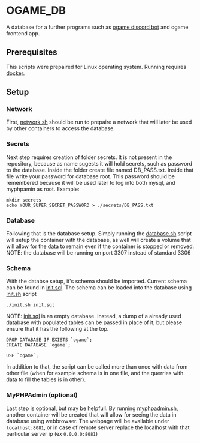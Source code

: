 # OGAME_DB

A database for a further programs such as [ogame discord bot](https://github.com/MrResor/ogame_discord_bot) and ogame frontend app. 

## Prerequisites
This scripts were prepaired for Linux operating system. Running requires [docker](https://www.docker.com/).

## Setup

### Network
First, [network.sh](network.sh) should be run to prepaire a network that will later be used by other containers to access the database.

### Secrets
Next step requires creation of folder secrets. It is not present in the repository, because as name sugests it will hold secrets, such as password to the database. Inside the folder create file named DB_PASS.txt. Inside that file write your password for database root. This password should be remembered because it will be used later to log into both mysql, and myphpamin as root. Example:
```
mkdir secrets
echo YOUR_SUPER_SECRET_PASSWORD > ./secrets/DB_PASS.txt
``` 

### Database
Following that is the database setup. Simply running the [database.sh](database.sh) script will setup the container with the database, as well will create a volume that will allow for the data to remain even if the container is stopped or removed.
NOTE: the database will be running on port 3307 instead of standard 3306

### Schema
With the databse setup, it's schema should be imported. Current schema can be found in [init.sql](init.sql). The schema can be loaded into the database using [init.sh](init.sh) script

```
./init.sh init.sql
```

NOTE: [init.sql](init.sql) is an empty database. Instead, a dump of a already used database with populated tables can be passed in place of it, but please ensure that it has the following at the top.

```
DROP DATABASE IF EXISTS `ogame`;
CREATE DATABASE `ogame`;

USE `ogame`;
```
In addition to that, the script can be called more than once with data from other file (when for example schema is in one file, and the querries with data to fill the tables is in other).

### MyPHPAdmin (optional)
Last step is optional, but may be helpfull. By running [myphpadmin.sh](myphpadmin.sh), another container will be created that will allow for seeing the data in database using webbrowser. The webpage will be available under `localhost:8081`, or in case of remote server replace the localhost with that particular server ip (ex `0.0.0.0:8081`)